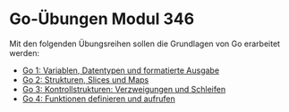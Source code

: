 # Go-Übungen Modul 346

Mit den folgenden Übungsreihen sollen die Grundlagen von Go erarbeitet werden:

- [Go 1: Variablen, Datentypen und formatierte Ausgabe](go-1-exercises.md)
- [Go 2: Strukturen, Slices und Maps](go-2-exercises.md)
- [Go 3: Kontrollstrukturen: Verzweigungen und Schleifen](go-3-exercises.md)
- [Go 4: Funktionen definieren und aufrufen](go-4-exercises.md)
